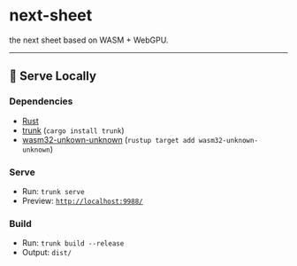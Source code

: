 # next-sheet
the next sheet based on WASM + WebGPU.

---

## 🚀 Serve Locally
### Dependencies
- [Rust](https://www.rust-lang.org/)
- [trunk](https://trunkrs.dev/) (`cargo install trunk`)
- [wasm32-unkown-unknown](https://yew.rs/docs/getting-started/introduction#install-webassembly-target) (`rustup target add wasm32-unknown-unknown`)
### Serve
- Run: `trunk serve`
- Preview: [`http://localhost:9988/`](http://localhost:9988/)

### Build
- Run: `trunk build --release`
- Output: `dist/`
